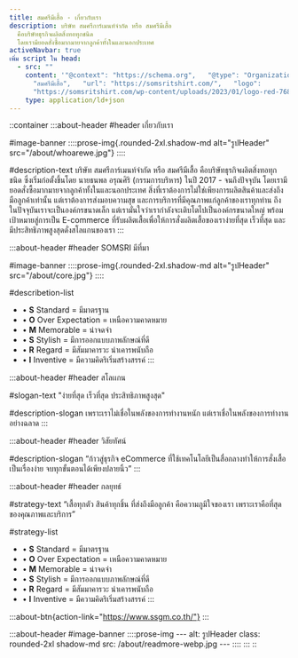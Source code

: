 ```yaml
---
title: สมศรีมีเสื้อ - เกี่ยวกับเรา
description: บริษัท สมศรีการ์เมนท์จํากัด หรือ สมศรีมีเสื้อ
  คือบริษัทธุรกิจผลิตสิ่งทอทุกชนิด
  โดยเรามียอดสั่งซื้อมากมายจากลูกค้าทั้งในและนอกประเทศ
activeNavbar: true
เพิ่ม script ใน head:
  - src: ""
    content: '"@context": "https://schema.org",   "@type": "Organization",   "name":
      "สมศรีมีเสื้อ",   "url": "https://somsritshirt.com/",   "logo":
      "https://somsritshirt.com/wp-content/uploads/2023/01/logo-red-768x257.png"'
    type: application/ld+json
---
```


::container
  :::about-header
  #header
  เกี่ยวกับเรา
  
  #image-banner
    ::::prose-img{.rounded-2xl.shadow-md alt="รูปHeader" src="/about/whoarewe.jpg"}
    ::::
  
  #description-text
  บริษัท สมศรีการ์เมนท์จํากัด หรือ สมศรีมีเสื้อ คือบริษัทธุรกิจผลิตสิ่งทอทุกชนิด ซึ่งเริ่มก่อตั้งขึ้นโดย นายธนพล อรุณศิริ (กรรมการบริหาร) ในปี 2017 - จนถึงปัจจุบัน โดยเรามียอดสั่งซื้อมากมายจากลูกค้าทั้งในและนอกประเทศ สิ่งที่เราต้องการไม่ใช่เพียงการผลิตสินค้าและส่งถึงมือลูกค้าเท่านั้น แต่เราต้องการส่งมอบความสุข และการบริการที่มีคุณภาพแก่ลูกค้าของเราทุกท่าน ถึงในปัจจุบันเราจะเป็นองค์กรขนาดเล็ก แต่เรามั่นใจว่าเรากำลังจะเติบโตไปเป็นองค์กรขนาดใหญ่ พร้อมเป้าหมายสู่การเป็น E-commerce ที่รับผลิตเสื้อเพื่อให้การสั่งผลิตเสื้อของเราง่ายที่สุด เร็วที่สุด และมีประสิทธิภาพสูงสุดดั่งสโลแกนของเรา
  :::

  :::about-header
  #header
  SOMSRI มีที่มา
  
  #image-banner
    ::::prose-img{.rounded-2xl.shadow-md alt="รูปHeader" src="/about/core.jpg"}
    ::::
  
  #describetion-list
  - • **S** Standard = มีมาตรฐาน
  - • **O** Over Expectation = เหนือความคาดหมาย
  - • **M** Memorable = น่าจดจํา
  - • **S** Stylish = มีการออกแบบภาพลักษณ์ที่ดี
  - • **R** Regard = มีสัมมาคารวะ น่าเคารพนับถือ
  - • **I** Inventive = มีความคิดริเริ่มสร้างสรรค์
  :::

  :::about-header
  #header
  สโลเเกน
  
  #slogan-text
  "ง่ายที่สุด เร็วที่สุด ประสิทธิภาพสูงสุด"
  
  #description-slogan
  เพราะเราไม่เชื่อในพลังของการทำงานหนัก แต่เราเชื่อในพลังของการทำงานอย่างฉลาด
  :::

  :::about-header
  #header
  วิสัยทัศน์
  
  #description-slogan
  “ก้าวสู่ธุรกิจ eCommerce ที่ใช้เทคโนโลยีเป็นสื่อกลางทำให้การสั่งเสื้อเป็นเรื่องง่าย
  จบทุกขั้นตอนได้เพียงปลายนิ้ว”
  :::

  :::about-header
  #header
  กลยุทธ์
  
  #strategy-text
  “เสื้อทุกตัว สินค้าทุกชิ้น ที่ส่งถึงมือลูกค้า คือความภูมิใจของเรา เพราะเราคือที่สุดของคุณภาพและบริการ”
  
  #strategy-list
  - • **S** Standard = มีมาตรฐาน
  - • **O** Over Expectation = เหนือความคาดหมาย
  - • **M** Memorable = น่าจดจํา
  - • **S** Stylish = มีการออกแบบภาพลักษณ์ที่ดี
  - • **R** Regard = มีสัมมาคารวะ น่าเคารพนับถือ
  - • **I** Inventive = มีความคิดริเริ่มสร้างสรรค์
  :::

  :::about-btn{action-link="https://www.ssgm.co.th/"}
  :::

  :::about-header
  #image-banner
    ::::prose-img
    ---
    alt: รูปHeader
    class: rounded-2xl shadow-md
    src: /about/readmore-webp.jpg
    ---
    ::::
  :::
::
